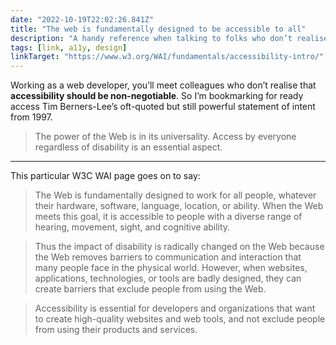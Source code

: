 ```yaml
---
date: "2022-10-19T22:02:26.841Z"
title: "The web is fundamentally designed to be accessible to all"
description: "A handy reference when talking to folks who don’t realise that accessibility should be non-negotiable"
tags: [link, a11y, design]
linkTarget: "https://www.w3.org/WAI/fundamentals/accessibility-intro/"
---
```

Working as a web developer, you’ll meet colleagues who don’t realise that **accessibility should be non-negotiable**. So I’m bookmarking for ready access Tim Berners-Lee’s oft-quoted but still powerful statement of intent from 1997.

> The power of the Web is in its universality. Access by everyone regardless of disability is an essential aspect.
---

This particular W3C WAI page goes on to say:

> The Web is fundamentally designed to work for all people, whatever their hardware, software, language, location, or ability. When the Web meets this goal, it is accessible to people with a diverse range of hearing, movement, sight, and cognitive ability.

> Thus the impact of disability is radically changed on the Web because the Web removes barriers to communication and interaction that many people face in the physical world. However, when websites, applications, technologies, or tools are badly designed, they can create barriers that exclude people from using the Web.

> Accessibility is essential for developers and organizations that want to create high-quality websites and web tools, and not exclude people from using their products and services.
